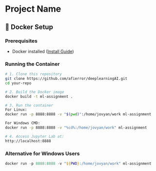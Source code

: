 # Project Name

## 🐳 Docker Setup

### Prerequisites
- Docker installed ([Install Guide](https://docs.docker.com/get-docker/))

### Running the Container
```bash
# 1. Clone this repository
git clone https://github.com/afierror/deeplearningAI.git
cd your-repo

# 2. Build the Docker image
docker build -t ml-assignment .

# 3. Run the container
For Linux:
docker run -p 8888:8888 -v "$(pwd)":/home/jovyan/work ml-assignment

For Windows CMD:
docker run -p 8888:8888 -v "%cd%:/home/jovyan/work" ml-assignment

# 4. Access Jupyter Lab at:
http://localhost:8888
```

### Alternative for Windows Users
```powershell
docker run -p 8888:8888 -v "${PWD}:/home/jovyan/work" ml-assignment
```
